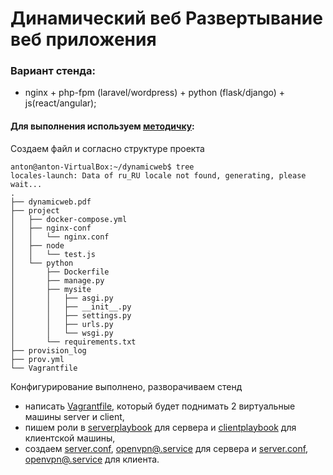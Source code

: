 # Динамический веб Развертывание веб приложения
### Вариант стенда:
- nginx + php-fpm (laravel/wordpress) + python (flask/django) + js(react/angular);

#### Для выполнения используем [методичку](https://github.com/SalnikovAnton/VPN/blob/main/dynamicweb.pdf "методичка"):   
Создаем файл и согласно структуре проекта
```
anton@anton-VirtualBox:~/dynamicweb$ tree
locales-launch: Data of ru_RU locale not found, generating, please wait...
.
├── dynamicweb.pdf
├── project
│   ├── docker-compose.yml
│   ├── nginx-conf
│   │   └── nginx.conf
│   ├── node
│   │   └── test.js
│   └── python
│       ├── Dockerfile
│       ├── manage.py
│       ├── mysite
│       │   ├── asgi.py
│       │   ├── __init__.py
│       │   ├── settings.py
│       │   ├── urls.py
│       │   └── wsgi.py
│       └── requirements.txt
├── provision_log
├── prov.yml
└── Vagrantfile
```
Конфигурирование выполнено, разворачиваем стенд





* написать [Vagrantfile](https://github.com/SalnikovAnton/VPN/blob/main/Vagrantfile "Vagrantfile"), который будет поднимать 2 виртуальные машины server и client,
* пишем роли в [serverplaybook](https://github.com/SalnikovAnton/VPN/blob/main/serverplaybook.yml "serverplaybook.yml") для сервера и [clientplaybook](https://github.com/SalnikovAnton/VPN/blob/main/clientplaybook.yml "clientplaybook.yml") для клиентской машины,
* создаем [server.conf](https://github.com/SalnikovAnton/VPN/blob/main/server/server.conf "server.conf"), [openvpn@.service](https://github.com/SalnikovAnton/VPN/blob/main/server/openvpn@.service "openvpn@.service") для сервера и [server.conf](https://github.com/SalnikovAnton/VPN/blob/main/client/server.conf "server.conf"), [openvpn@.service](https://github.com/SalnikovAnton/VPN/blob/main/server/openvpn@.service "openvpn@.service") для клиента.
   
```

```

